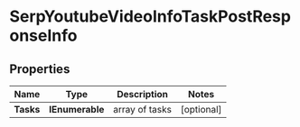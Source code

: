 # SerpYoutubeVideoInfoTaskPostResponseInfo


## Properties

| Name | Type | Description | Notes |
|------------ | ------------- | ------------- | -------------|
**Tasks** | **IEnumerable<SerpYoutubeVideoInfoTaskPostTaskInfo>** | array of tasks |[optional]|